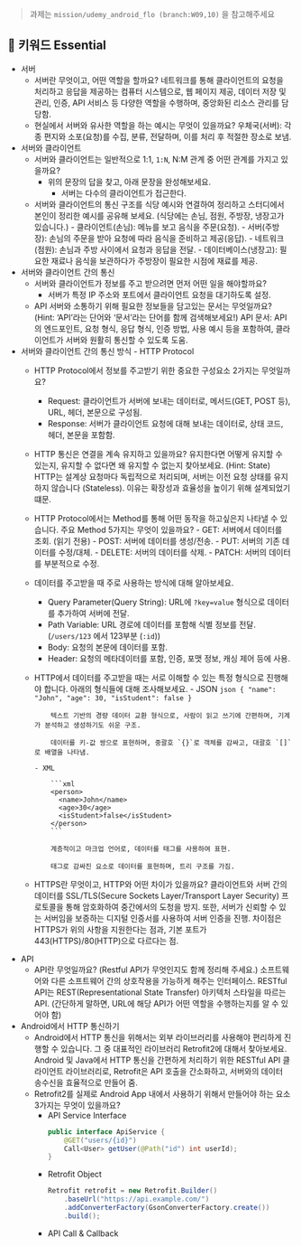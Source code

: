 > 과제는 `mission/udemy_android_flo (branch:W09,10)` 을 참고해주세요

## 🎯 키워드 Essential

- 서버
  - 서버란 무엇이고, 어떤 역할을 할까요?
    네트워크를 통해 클라이언트의 요청을 처리하고 응답을 제공하는 컴퓨터 시스템으로, 웹 페이지 제공, 데이터 저장 및 관리, 인증, API 서비스 등 다양한 역할을 수행하며, 중앙화된 리소스 관리를 담당함.
  - 현실에서 서버와 유사한 역할을 하는 예시는 무엇이 있을까요?
    우체국(서버): 각종 편지와 소포(요청)를 수집, 분류, 전달하며, 이를 처리 후 적절한 장소로 보냄.
- 서버와 클라이언트
  - 서버와 클라이언트는 일반적으로 1:1, `1:N`, N:M 관계 중 어떤 관계를 가지고 있을까요?
    - 위의 문장의 답을 찾고, 아래 문장을 완성해보세요.
      - 서버는 다수의 클라이언트가 접근한다.
  - 서버와 클라이언트의 통신 구조를 식당 예시와 연결하여 정리하고 스터디에서 본인이 정리한 예시를 공유해 보세요.
    (식당에는 손님, 점원, 주방장, 냉장고가 있습니다.) - 클라이언트(손님): 메뉴를 보고 음식을 주문(요청). - 서버(주방장): 손님의 주문을 받아 요청에 따라 음식을 준비하고 제공(응답). - 네트워크(점원): 손님과 주방 사이에서 요청과 응답을 전달. - 데이터베이스(냉장고): 필요한 재료나 음식을 보관하다가 주방장이 필요한 시점에 재료를 제공.
- 서버와 클라이언트 간의 통신
  - 서버와 클라이언트가 정보를 주고 받으려면 먼저 어떤 일을 해야할까요?
    - 서버가 특정 IP 주소와 포트에서 클라이언트 요청을 대기하도록 설정.
  - API 서버와 소통하기 위해 필요한 정보들을 담고있는 문서는 무엇일까요?
    (Hint: ‘API’라는 단어와 ‘문서’라는 단어를 함께 검색해보세요!)
        API 문서: API의 엔드포인트, 요청 형식, 응답 형식, 인증 방법, 사용 예시 등을 포함하여, 클라이언트가 서버와 원활히 통신할 수 있도록 도움.
- 서버와 클라이언트 간의 통신 방식 - HTTP Protocol
  - HTTP Protocol에서 정보를 주고받기 위한 중요한 구성요소 2가지는 무엇일까요?
    - Request: 클라이언트가 서버에 보내는 데이터로, 메서드(GET, POST 등), URL, 헤더, 본문으로 구성됨.
    - Response: 서버가 클라이언트 요청에 대해 보내는 데이터로, 상태 코드, 헤더, 본문을 포함함.
  - HTTP 통신은 연결을 계속 유지하고 있을까요? 유지한다면 어떻게 유지할 수 있는지, 유지할 수 없다면 왜 유지할 수 없는지 찾아보세요. (Hint: State)
    HTTP는 설계상 요청마다 독립적으로 처리되며, 서버는 이전 요청 상태를 유지하지 않습니다 (Stateless). 이유는 확장성과 효율성을 높이기 위해 설계되었기 떄문.
  - HTTP Protocol에서는 Method를 통해 어떤 동작을 하고싶은지 나타낼 수 있습니다.
    주요 Method 5가지는 무엇이 있을까요? - GET: 서버에서 데이터를 조회. (읽기 전용) - POST: 서버에 데이터를 생성/전송. - PUT: 서버의 기존 데이터를 수정/대체. - DELETE: 서버의 데이터를 삭제. - PATCH: 서버의 데이터를 부분적으로 수정.
  - 데이터를 주고받을 때 주로 사용하는 방식에 대해 알아보세요.
    - Query Parameter(Query String): URL에 `?key=value` 형식으로 데이터를 추가하여 서버에 전달.
    - Path Variable: URL 경로에 데이터를 포함해 식별 정보를 전달. (`/users/123` 에서 123부분 (`:id`))
    - Body: 요청의 본문에 데이터를 포함.
    - Header: 요청의 메타데이터를 포함, 인증, 포맷 정보, 캐싱 제어 등에 사용.
  - HTTP에서 데이터를 주고받을 때는 서로 이해할 수 있는 특정 형식으로 진행해야 합니다.
    아래의 형식들에 대해 조사해보세요. - JSON
            ```json
            {
              "name": "John",
              "age": 30,
              "isStudent": false
            }
            ```

            텍스트 기반의 경량 데이터 교환 형식으로, 사람이 읽고 쓰기에 간편하며, 기계가 분석하고 생성하기도 쉬운 구조.

            데이터를 키-값 쌍으로 표현하며, 중괄호 `{}`로 객체를 감싸고, 대괄호 `[]`로 배열을 나타냄.

        - XML

            ```xml
            <person>
              <name>John</name>
              <age>30</age>
              <isStudent>false</isStudent>
            </person>
            ```

            계층적이고 마크업 언어로, 데이터를 태그를 사용하여 표현.

            태그로 감싸진 요소로 데이터를 표현하며, 트리 구조를 가짐.

  - HTTPS란 무엇이고, HTTP와 어떤 차이가 있을까요?
    클라이언트와 서버 간의 데이터를 SSL/TLS(Secure Sockets Layer/Transport Layer Security) 프로토콜을 통해 암호화하여 중간에서의 도청을 방지.
    또한, 서버가 신뢰할 수 있는 서버임을 보증하는 디지털 인증서를 사용하여 서버 인증을 진행.
    차이점은 HTTPS가 위의 사항을 지원한다는 점과, 기본 포트가 443(HTTPS)/80(HTTP)으로 다르다는 점.
- API
  - API란 무엇일까요? (Restful API가 무엇인지도 함께 정리해 주세요.)
    소프트웨어와 다른 소프트웨어 간의 상호작용을 가능하게 해주는 인터페이스.
    RESTful API는 REST(Representational State Transfer) 아키텍처 스타일을 따르는 API. (간단하게 말하면, URL에 해당 API가 어떤 역할을 수행하는지를 알 수 있어야 함)
- Android에서 HTTP 통신하기
  - Android에서 HTTP 통신을 위해서는 외부 라이브러리를 사용해야 편리하게 진행할 수 있습니다.
    그 중 대표적인 라이브러리 Retrofit2에 대해서 찾아보세요.
        Android 및 Java에서 HTTP 통신을 간편하게 처리하기 위한 RESTful API 클라이언트 라이브러리로, Retrofit은 API 호출을 간소화하고, 서버와의 데이터 송수신을 효율적으로 만들어 줌.
  - Retrofit2를 실제로 Android App 내에서 사용하기 위해서 만들어야 하는 요소 3가지는 무엇이 있을까요?
    - API Service Interface
      ```java
      public interface ApiService {
          @GET("users/{id}")
          Call<User> getUser(@Path("id") int userId);
      }
      ```
    - Retrofit Object
      ```java
      Retrofit retrofit = new Retrofit.Builder()
          .baseUrl("https://api.example.com/")
          .addConverterFactory(GsonConverterFactory.create())
          .build();
      ```
    - API Call & Callback
